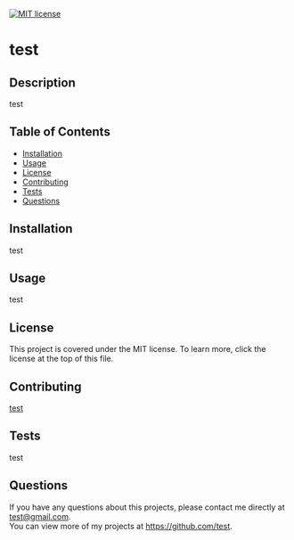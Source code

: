 
  [![MIT license](https://img.shields.io/badge/License-MIT-blue.svg)](https://lbesson.mit-license.org/)

  # test
  
  ## Description 
  test
  
  ## Table of Contents
  * [Installation](#installation)
  * [Usage](#usage)
  * [License](#license)
  * [Contributing](#contributing)
  * [Tests](#tests)
  * [Questions](#questions)
  
  ## Installation 
  test
  
  ## Usage 
  test
  
  ## License 
  This project is covered under the MIT license. To learn more, click the license at the top of this file.
  
  ## Contributing 
  [test](https://github.com/test)
  
  ## Tests
  test
  
  ## Questions
  If you have any questions about this projects, please contact me directly at [test@gmail.com](test@gmail.com).  
  You can view more of my projects at https://github.com/test.
  